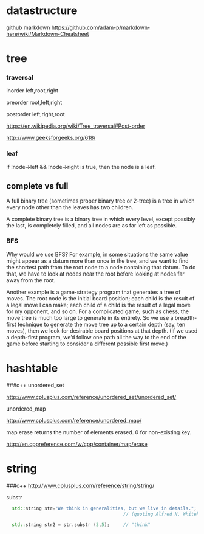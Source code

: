 # datastructure
github markdown
https://github.com/adam-p/markdown-here/wiki/Markdown-Cheatsheet
# tree
### traversal
inorder left,root,right

preorder root,left,right

postorder left,right,root

https://en.wikipedia.org/wiki/Tree_traversal#Post-order

http://www.geeksforgeeks.org/618/

### leaf
if !node->left && !node->right is true, then the node is a leaf.
## complete vs full
A full binary tree (sometimes proper binary tree or 2-tree) is a tree in which every node other than the leaves has two children.

A complete binary tree is a binary tree in which every level, except possibly the last, is completely filled, and all nodes are as far left as possible. 

### BFS
Why would we use BFS? For example, in some situations the same value might
appear as a datum more than once in the tree, and we want to find the shortest path from the root node to
a node containing that datum. To do that, we have to look at nodes near the root before looking at nodes
far away from the root.

Another example is a game-strategy program that generates a tree of moves. The root node is the initial
board position; each child is the result of a legal move I can make; each child of a child is the result of a legal
move for my opponent, and so on. For a complicated game, such as chess, the move tree is much too large to
generate in its entirety. So we use a breadth-first technique to generate the move tree up to a certain depth
(say, ten moves), then we look for desirable board positions at that depth. (If we used a depth-first program,
we’d follow one path all the way to the end of the game before starting to consider a different possible first
move.)

# hashtable
###c++
unordered_set

http://www.cplusplus.com/reference/unordered_set/unordered_set/

unordered_map

http://www.cplusplus.com/reference/unordered_map/

map erase returns the number of elements erased. 0 for non-existing key.

http://en.cppreference.com/w/cpp/container/map/erase

# string
###c++
http://www.cplusplus.com/reference/string/string/

substr
```c++
  std::string str="We think in generalities, but we live in details.";
                                           // (quoting Alfred N. Whitehead)

  std::string str2 = str.substr (3,5);     // "think"
```
